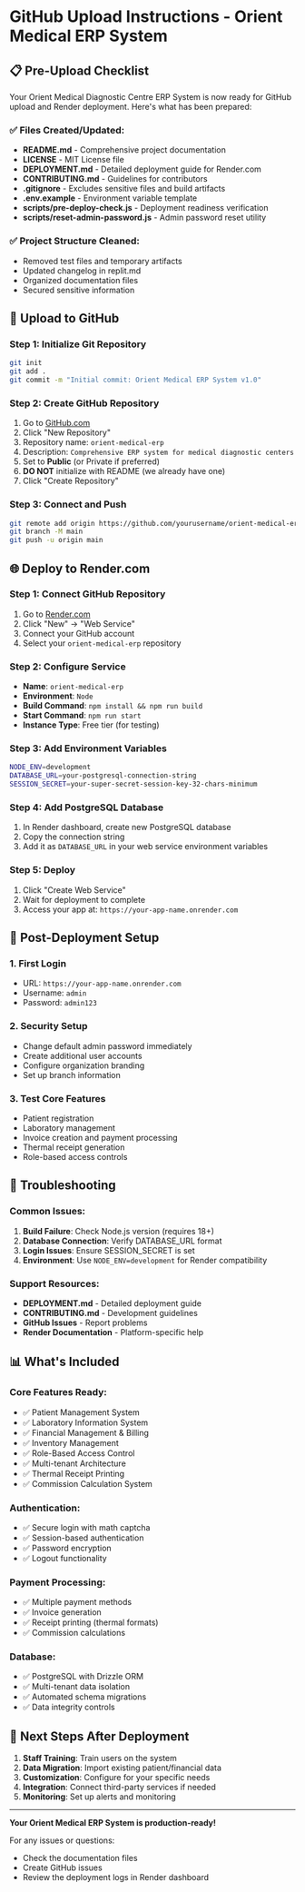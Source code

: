 # GitHub Upload Instructions - Orient Medical ERP System

## 📋 Pre-Upload Checklist

Your Orient Medical Diagnostic Centre ERP System is now ready for GitHub upload and Render deployment. Here's what has been prepared:

### ✅ Files Created/Updated:
- **README.md** - Comprehensive project documentation
- **LICENSE** - MIT License file
- **DEPLOYMENT.md** - Detailed deployment guide for Render.com
- **CONTRIBUTING.md** - Guidelines for contributors
- **.gitignore** - Excludes sensitive files and build artifacts
- **.env.example** - Environment variable template
- **scripts/pre-deploy-check.js** - Deployment readiness verification
- **scripts/reset-admin-password.js** - Admin password reset utility

### ✅ Project Structure Cleaned:
- Removed test files and temporary artifacts
- Updated changelog in replit.md
- Organized documentation files
- Secured sensitive information

## 🚀 Upload to GitHub

### Step 1: Initialize Git Repository
```bash
git init
git add .
git commit -m "Initial commit: Orient Medical ERP System v1.0"
```

### Step 2: Create GitHub Repository
1. Go to [GitHub.com](https://github.com)
2. Click "New Repository"
3. Repository name: `orient-medical-erp`
4. Description: `Comprehensive ERP system for medical diagnostic centers`
5. Set to **Public** (or Private if preferred)
6. **DO NOT** initialize with README (we already have one)
7. Click "Create Repository"

### Step 3: Connect and Push
```bash
git remote add origin https://github.com/yourusername/orient-medical-erp.git
git branch -M main
git push -u origin main
```

## 🌐 Deploy to Render.com

### Step 1: Connect GitHub Repository
1. Go to [Render.com](https://render.com)
2. Click "New" → "Web Service"
3. Connect your GitHub account
4. Select your `orient-medical-erp` repository

### Step 2: Configure Service
- **Name**: `orient-medical-erp`
- **Environment**: `Node`
- **Build Command**: `npm install && npm run build`
- **Start Command**: `npm run start`
- **Instance Type**: Free tier (for testing)

### Step 3: Add Environment Variables
```bash
NODE_ENV=development
DATABASE_URL=your-postgresql-connection-string
SESSION_SECRET=your-super-secret-session-key-32-chars-minimum
```

### Step 4: Add PostgreSQL Database
1. In Render dashboard, create new PostgreSQL database
2. Copy the connection string
3. Add it as `DATABASE_URL` in your web service environment variables

### Step 5: Deploy
1. Click "Create Web Service"
2. Wait for deployment to complete
3. Access your app at: `https://your-app-name.onrender.com`

## 🔐 Post-Deployment Setup

### 1. First Login
- URL: `https://your-app-name.onrender.com`
- Username: `admin`
- Password: `admin123`

### 2. Security Setup
- Change default admin password immediately
- Create additional user accounts
- Configure organization branding
- Set up branch information

### 3. Test Core Features
- Patient registration
- Laboratory management
- Invoice creation and payment processing
- Thermal receipt generation
- Role-based access controls

## 🔧 Troubleshooting

### Common Issues:
1. **Build Failure**: Check Node.js version (requires 18+)
2. **Database Connection**: Verify DATABASE_URL format
3. **Login Issues**: Ensure SESSION_SECRET is set
4. **Environment**: Use `NODE_ENV=development` for Render compatibility

### Support Resources:
- **DEPLOYMENT.md** - Detailed deployment guide
- **CONTRIBUTING.md** - Development guidelines
- **GitHub Issues** - Report problems
- **Render Documentation** - Platform-specific help

## 📊 What's Included

### Core Features Ready:
- ✅ Patient Management System
- ✅ Laboratory Information System
- ✅ Financial Management & Billing
- ✅ Inventory Management
- ✅ Role-Based Access Control
- ✅ Multi-tenant Architecture
- ✅ Thermal Receipt Printing
- ✅ Commission Calculation System

### Authentication:
- ✅ Secure login with math captcha
- ✅ Session-based authentication
- ✅ Password encryption
- ✅ Logout functionality

### Payment Processing:
- ✅ Multiple payment methods
- ✅ Invoice generation
- ✅ Receipt printing (thermal formats)
- ✅ Commission calculations

### Database:
- ✅ PostgreSQL with Drizzle ORM
- ✅ Multi-tenant data isolation
- ✅ Automated schema migrations
- ✅ Data integrity controls

## 🏥 Next Steps After Deployment

1. **Staff Training**: Train users on the system
2. **Data Migration**: Import existing patient/financial data
3. **Customization**: Configure for your specific needs
4. **Integration**: Connect third-party services if needed
5. **Monitoring**: Set up alerts and monitoring

---

**Your Orient Medical ERP System is production-ready!**

For any issues or questions:
- Check the documentation files
- Create GitHub issues
- Review the deployment logs in Render dashboard